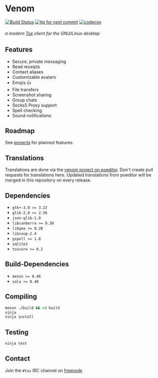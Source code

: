 Venom
=====

[![Build Status](https://travis-ci.org/naxuroqa/Venom.png?branch=develop)](https://travis-ci.org/naxuroqa/Venom) [![tip for next commit](http://tip4commit.com/projects/634.svg)](http://tip4commit.com/projects/634) [![codecov](https://codecov.io/gh/naxuroqa/Venom/branch/develop/graph/badge.svg)](https://codecov.io/gh/naxuroqa/Venom)

###### a modern [Tox](https://github.com/TokTok/c-toxcore) client for the GNU/Linux desktop

Features
--------

* Secure, private messaging
* Read receipts
* Contact aliases
* Customizable avatars
* Emojis 👍
* File transfers
* Screenshot sharing
* Group chats
* Socks5 Proxy support
* Spell checking
* Sound notifications

Roadmap
-------

See [projects](https://github.com/naxuroqa/Venom/projects) for planned features.

Translations
------------

Translations are done via the [venom project on poeditor](https://poeditor.com/join/project/5weMhrvGjN).
Don't create pull requests for translations here. Updated translations from poeditor will be merged in this repository on every release.

Dependencies
------------

* `gtk+-3.0 >= 3.22`
* `glib-2.0 >= 2.56`
* `json-glib-1.0`
* `libcanberra >= 0.30`
* `libgee >= 0.20`
* `libsoup-2.4`
* `gspell >= 1.8`
* `sqlite3`
* `toxcore >= 0.2`

Build-Dependencies
------------------
* `meson >= 0.46`
* `vala >= 0.40`

Compiling
---------
```bash
meson ./build && cd build
ninja
ninja install
```

Testing
-------
```bash
ninja test
```

Contact
-------

Join the `#tox` IRC channel on [freenode](https://freenode.net/)
